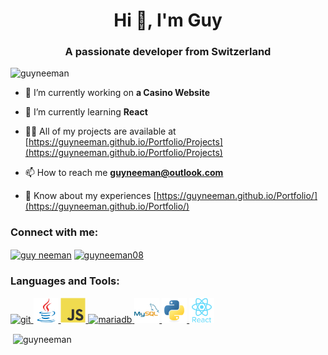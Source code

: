 <h1 align="center">Hi 👋, I'm Guy</h1>
<h3 align="center">A passionate developer from Switzerland</h3>

<p align="left"> <img src="https://komarev.com/ghpvc/?username=guyneeman&label=Profile%20views&color=0e75b6&style=flat" alt="guyneeman" /> </p>

- 🔭 I’m currently working on **a Casino Website**

- 🌱 I’m currently learning **React**

- 👨‍💻 All of my projects are available at [https://guyneeman.github.io/Portfolio/Projects](https://guyneeman.github.io/Portfolio/Projects)

- 📫 How to reach me **guyneeman@outlook.com**

- 📄 Know about my experiences [https://guyneeman.github.io/Portfolio/](https://guyneeman.github.io/Portfolio/)

<h3 align="left">Connect with me:</h3>
<p align="left">
<a href="https://linkedin.com/in/guy neeman" target="blank"><img align="center" src="https://raw.githubusercontent.com/rahuldkjain/github-profile-readme-generator/master/src/images/icons/Social/linked-in-alt.svg" alt="guy neeman" height="30" width="40" /></a>
<a href="https://instagram.com/guyneeman08" target="blank"><img align="center" src="https://raw.githubusercontent.com/rahuldkjain/github-profile-readme-generator/master/src/images/icons/Social/instagram.svg" alt="guyneeman08" height="30" width="40" /></a>
</p>

<h3 align="left">Languages and Tools:</h3>
<p align="left"> <a href="https://git-scm.com/" target="_blank" rel="noreferrer"> <img src="https://www.vectorlogo.zone/logos/git-scm/git-scm-icon.svg" alt="git" width="40" height="40"/> </a> <a href="https://www.java.com" target="_blank" rel="noreferrer"> <img src="https://raw.githubusercontent.com/devicons/devicon/master/icons/java/java-original.svg" alt="java" width="40" height="40"/> </a> <a href="https://developer.mozilla.org/en-US/docs/Web/JavaScript" target="_blank" rel="noreferrer"> <img src="https://raw.githubusercontent.com/devicons/devicon/master/icons/javascript/javascript-original.svg" alt="javascript" width="40" height="40"/> </a> <a href="https://mariadb.org/" target="_blank" rel="noreferrer"> <img src="https://www.vectorlogo.zone/logos/mariadb/mariadb-icon.svg" alt="mariadb" width="40" height="40"/> </a> <a href="https://www.mysql.com/" target="_blank" rel="noreferrer"> <img src="https://raw.githubusercontent.com/devicons/devicon/master/icons/mysql/mysql-original-wordmark.svg" alt="mysql" width="40" height="40"/> </a> <a href="https://www.python.org" target="_blank" rel="noreferrer"> <img src="https://raw.githubusercontent.com/devicons/devicon/master/icons/python/python-original.svg" alt="python" width="40" height="40"/> </a> <a href="https://reactjs.org/" target="_blank" rel="noreferrer"> <img src="https://raw.githubusercontent.com/devicons/devicon/master/icons/react/react-original-wordmark.svg" alt="react" width="40" height="40"/> </a> </p>

<p>&nbsp;<img align="center" src="https://github-readme-stats.vercel.app/api?username=guyneeman&show_icons=true&locale=en" alt="guyneeman" /></p>

